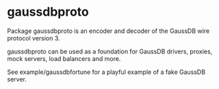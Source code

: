 # gaussdbproto

Package gaussdbproto is an encoder and decoder of the GaussDB wire protocol version 3.

gaussdbproto can be used as a foundation for GaussDB drivers, proxies, mock servers, load balancers and more.

See example/gaussdbfortune for a playful example of a fake GaussDB server.
